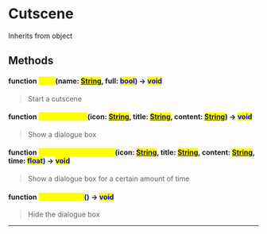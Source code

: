 # Cutscene
Inherits from object
## Methods
#### function <mark style="color:yellow;">Start</mark>(name: <mark style="color:blue;">[String](../static/String.md)</mark>, full: <mark style="color:blue;">bool</mark>) -> <mark style="color:blue;">void</mark>
> Start a cutscene

#### function <mark style="color:yellow;">ShowDialogue</mark>(icon: <mark style="color:blue;">[String](../static/String.md)</mark>, title: <mark style="color:blue;">[String](../static/String.md)</mark>, content: <mark style="color:blue;">[String](../static/String.md)</mark>) -> <mark style="color:blue;">void</mark>
> Show a dialogue box

#### function <mark style="color:yellow;">ShowDialogueForTime</mark>(icon: <mark style="color:blue;">[String](../static/String.md)</mark>, title: <mark style="color:blue;">[String](../static/String.md)</mark>, content: <mark style="color:blue;">[String](../static/String.md)</mark>, time: <mark style="color:blue;">float</mark>) -> <mark style="color:blue;">void</mark>
> Show a dialogue box for a certain amount of time

#### function <mark style="color:yellow;">HideDialogue</mark>() -> <mark style="color:blue;">void</mark>
> Hide the dialogue box


---

